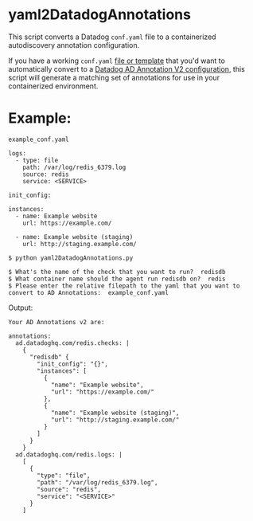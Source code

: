 # yaml2DatadogAnnotations
This script converts a Datadog ```conf.yaml``` file to a containerized autodiscovery annotation configuration.

If you have a working ```conf.yaml``` [file or template](https://github.com/DataDog/integrations-core/blob/master/redisdb/datadog_checks/redisdb/data/conf.yaml.example) that you'd want to automatically convert to a [Datadog AD Annotation V2 configuration](https://docs.datadoghq.com/getting_started/containers/autodiscovery/?tab=adannotationsv2agent736), this script will generate a matching set of annotations for use in your containerized environment.

# Example:
```example_conf.yaml```
```
logs:
  - type: file
    path: /var/log/redis_6379.log
    source: redis
    service: <SERVICE>

init_config:

instances:
  - name: Example website
    url: https://example.com/

  - name: Example website (staging)
    url: http://staging.example.com/
```

```
$ python yaml2DatadogAnnotations.py

$ What's the name of the check that you want to run?  redisdb
$ What container name should the agent run redisdb on?  redis
$ Please enter the relative filepath to the yaml that you want to convert to AD Annotations:  example_conf.yaml
```
Output:
```
Your AD Annotations v2 are:

annotations:
  ad.datadoghq.com/redis.checks: |
    { 
      "redisdb" {
        "init_config": "{}",
        "instances": [
          {
            "name": "Example website",
            "url": "https://example.com/"
          },
          {
            "name": "Example website (staging)",
            "url": "http://staging.example.com/"
          }
        ]
      }
    }
  ad.datadoghq.com/redis.logs: |
    [
      {
        "type": "file",
        "path": "/var/log/redis_6379.log",
        "source": "redis",
        "service": "<SERVICE>"
      }
    ]
```

